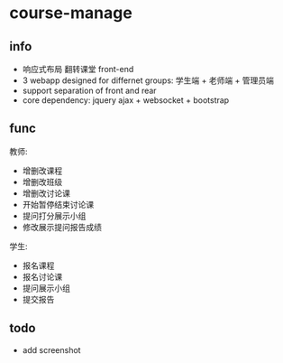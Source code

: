 # course-manage
## info
- 响应式布局 翻转课堂 front-end
- 3 webapp designed for differnet groups: 学生端 + 老师端 + 管理员端
- support separation of front and rear
- core dependency: jquery ajax + websocket + bootstrap

## func
教师:
- 增删改课程
- 增删改班级
- 增删改讨论课
- 开始暂停结束讨论课
- 提问打分展示小组
- 修改展示提问报告成绩

学生:
- 报名课程
- 报名讨论课
- 提问展示小组
- 提交报告

## todo
- add screenshot

